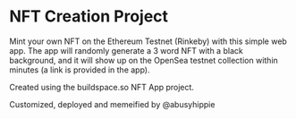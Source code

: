 # NFT Creation Project

Mint your own NFT on the Ethereum Testnet (Rinkeby) with this simple web app. The app will randomly generate a 3 word NFT with a black background, and it will show up on the OpenSea testnet collection within minutes (a link is provided in the app).

Created using the buildspace.so NFT App project.

Customized, deployed and memeified by @abusyhippie

